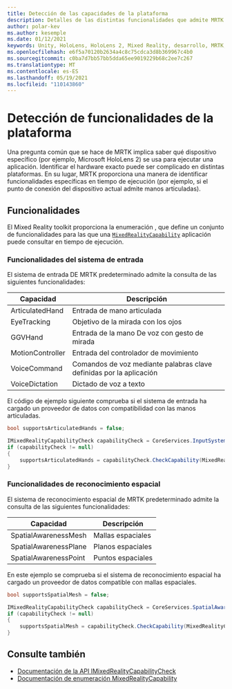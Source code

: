 ```yaml
---
title: Detección de las capacidades de la plataforma
description: Detalles de las distintas funcionalidades que admite MRTK
author: polar-kev
ms.author: kesemple
ms.date: 01/12/2021
keywords: Unity, HoloLens, HoloLens 2, Mixed Reality, desarrollo, MRTK, funcionalidades,
ms.openlocfilehash: e6f5a70120b2634a4c8c75cdca3d8b369967c4b0
ms.sourcegitcommit: c0ba7d7bb57bb5dda65ee9019229b68c2ee7c267
ms.translationtype: MT
ms.contentlocale: es-ES
ms.lasthandoff: 05/19/2021
ms.locfileid: "110143860"
---
```

# <a name="detecting-platform-capabilities"></a>Detección de funcionalidades de la plataforma

Una pregunta común que se hace de MRTK implica saber qué dispositivo específico (por ejemplo, Microsoft HoloLens 2) se usa para ejecutar una aplicación. Identificar el hardware exacto puede ser complicado en distintas plataformas. En su lugar, MRTK proporciona una manera de identificar funcionalidades específicas en tiempo de ejecución (por ejemplo, si el punto de conexión del dispositivo actual admite manos articuladas).

## <a name="capabilities"></a>Funcionalidades

El Mixed Reality toolkit proporciona la enumeración , que define un conjunto de funcionalidades para las que una [`MixedRealityCapability`](xref:Microsoft.MixedReality.Toolkit.MixedRealityCapability) aplicación puede consultar en tiempo de ejecución.

### <a name="input-system-capabilities"></a>Funcionalidades del sistema de entrada

El sistema de entrada DE MRTK predeterminado admite la consulta de las siguientes funcionalidades:

| Capacidad | Descripción |
|---|---|
| ArticulatedHand | Entrada de mano articulada |
| EyeTracking | Objetivo de la mirada con los ojos |
| GGVHand | Entrada de la mano De voz con gesto de mirada |
| MotionController | Entrada del controlador de movimiento |
| VoiceCommand | Comandos de voz mediante palabras clave definidas por la aplicación |
| VoiceDictation | Dictado de voz a texto |

El código de ejemplo siguiente comprueba si el sistema de entrada ha cargado un proveedor de datos con compatibilidad con las manos articuladas.

```c#
bool supportsArticulatedHands = false;

IMixedRealityCapabilityCheck capabilityCheck = CoreServices.InputSystem as IMixedRealityCapabilityCheck;
if (capabilityCheck != null)
{
    supportsArticulatedHands = capabilityCheck.CheckCapability(MixedRealityCapability.ArticulatedHand);
}
```

### <a name="spatial-awareness-capabilities"></a>Funcionalidades de reconocimiento espacial

El sistema de reconocimiento espacial de MRTK predeterminado admite la consulta de las siguientes funcionalidades:

| Capacidad | Descripción |
|---|---|
| SpatialAwarenessMesh | Mallas espaciales |
| SpatialAwarenessPlane | Planos espaciales |
| SpatialAwarenessPoint | Puntos espaciales |

En este ejemplo se comprueba si el sistema de reconocimiento espacial ha cargado un proveedor de datos compatible con mallas espaciales.

```c#
bool supportsSpatialMesh = false;

IMixedRealityCapabilityCheck capabilityCheck = CoreServices.SpatialAwarenessSystem as IMixedRealityCapabilityCheck;
if (capabilityCheck != null)
{
    supportsSpatialMesh = capabilityCheck.CheckCapability(MixedRealityCapability.SpatialAwarenessMesh);
}
```

## <a name="see-also"></a>Consulte también

- [Documentación de la API IMixedRealityCapabilityCheck](xref:Microsoft.MixedReality.Toolkit.IMixedRealityCapabilityCheck)
- [Documentación de enumeración MixedRealityCapability](xref:Microsoft.MixedReality.Toolkit.MixedRealityCapability)
